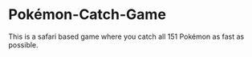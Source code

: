 # Pokémon-Catch-Game
This is a safari based game where you catch all 151 Pokémon as fast as possible.
